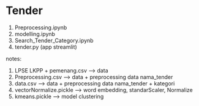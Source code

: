 # Tender
1. Preprocessing.ipynb
2. modelling.ipynb
3. Search_Tender_Category.ipynb
4. tender.py (app streamlit)

notes:
1. LPSE LKPP + pemenang.csv --> data 
2. Preprocessing.csv --> data + preprocessing data nama_tender 
3. data.csv --> data + preprocessing data nama_tender + kategori
4. vectorNormalize.pickle --> word embedding, standarScaler, Normalize 
5. kmeans.pickle --> model clustering
